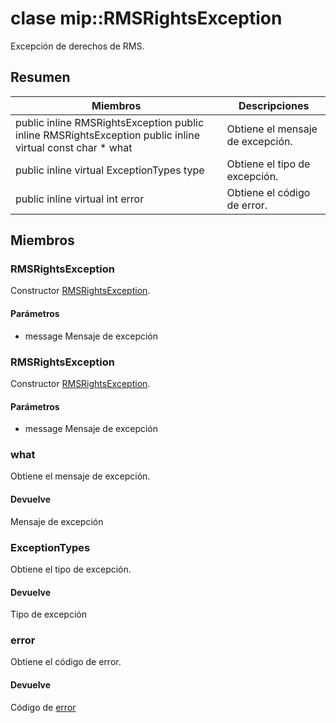 # <a name="class-miprmsrightsexception"></a>clase mip::RMSRightsException 
Excepción de derechos de RMS.
## <a name="summary"></a>Resumen
 Miembros                        | Descripciones                                
--------------------------------|---------------------------------------------
public inline  RMSRightsException public inline  RMSRightsException public inline virtual const char * what | Obtiene el mensaje de excepción.
public inline virtual ExceptionTypes type | Obtiene el tipo de excepción.
public inline virtual int error | Obtiene el código de error.
## <a name="members"></a>Miembros
### <a name="rmsrightsexception"></a>RMSRightsException
Constructor [RMSRightsException](#classmip_1_1_r_m_s_rights_exception).
#### <a name="parameters"></a>Parámetros
* message Mensaje de excepción
### <a name="rmsrightsexception"></a>RMSRightsException
Constructor [RMSRightsException](#classmip_1_1_r_m_s_rights_exception).
#### <a name="parameters"></a>Parámetros
* message Mensaje de excepción
### <a name="what"></a>what
Obtiene el mensaje de excepción.
#### <a name="returns"></a>Devuelve
Mensaje de excepción
### <a name="exceptiontypes"></a>ExceptionTypes
Obtiene el tipo de excepción.
#### <a name="returns"></a>Devuelve
Tipo de excepción
### <a name="error"></a>error
Obtiene el código de error.
#### <a name="returns"></a>Devuelve
Código de [error](#classmip_1_1_error)